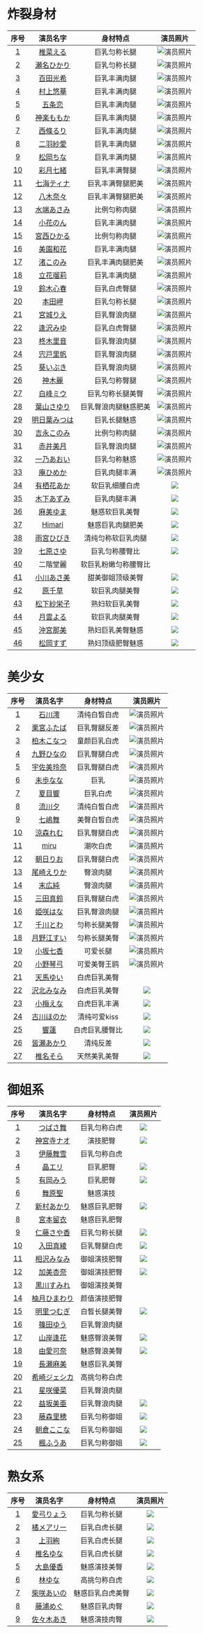 # 炸裂身材
| **序号** | **演员名字** | **身材特点** | 演员照片 |
|:------------:|:------------:|:------------:|:-----------------------:|
| [1](https://supjav.com/zh/?s=%E6%A4%8E%E8%8F%9C%E3%81%88%E3%82%8B) | [椎菜える](https://db.msin.jp/jp.page/actress?id=1073666)     | 巨乳匀称长腿      | ![演员照片](https://img.msin.info/jp.images/actress/1073666.jpg) |
| [2](https://supjav.com/zh/category/cast/sena-hikari) | [瀬名ひかり](https://db.msin.jp/jp.page/actress?id=1009304)        | 巨乳匀称长腿      | ![演员照片](https://img.msin.info/jp.images/actress/1009304.jpg) |
| [3](https://supjav.com/zh/?s=%E7%99%BE%E7%94%B0%E5%85%89%E5%B8%8C) | [百田光希](https://db.msin.jp/jp.page/actress?id=1088420)       | 巨乳丰满肉腿      | ![演员照片](https://img.msin.info/jp.images/actress/1088420.jpg) |
| [4](https://supjav.com/zh/category/cast/murakami-yuuka) | [村上悠華](https://db.msin.jp/jp.page/actress?id=1085934)      | 巨乳丰满肉腿      |![演员照片](https://img.msin.info/jp.images/actress/1085934.jpg) |
| [5](https://supjav.com/zh/category/cast/gojou-ren) | [五条恋](https://db.msin.jp/jp.page/actress?id=1037891)        | 巨乳丰满肉腿      |![演员照片](https://img.msin.info/jp.images/actress/1037891.jpg) |
| [6](https://supjav.com/zh/category/cast/kagura-momoka) | [神楽ももか](https://db.msin.jp/jp.page/actress?id=1087872)   | 巨乳丰满肉腿      |![演员照片](https://img.msin.info/jp.images/actress/1087872.jpg) |
| [7](https://supjav.com/zh/category/cast/saijou-ruri) | [西條るり](https://db.msin.jp/jp.page/actress?id=1004455)     | 巨乳丰满肉腿      |![演员照片](https://img.msin.info/jp.images/actress/1004455.jpg) |
| [8](https://supjav.com/zh/category/cast/futaba-saa) | [二羽紗愛](https://db.msin.jp/jp.page/actress?id=1091230)      | 巨乳丰满肉腿      |![演员照片]() |
| [9](https://supjav.com/zh/category/cast/matsuoka-china) | [松岡ちな](https://db.msin.jp/jp.page/actress?id=1028026)      | 巨乳丰满肉腿      |![演员照片](https://img.msin.info/jp.images/actress/1028026.jpg) |
| [10](https://supjav.com/zh/category/cast/satsuki-nao) | [彩月七緒](https://db.msin.jp/jp.page/actress?id=1089946)      | 巨乳丰满臀腿      |![演员照片](https://img.msin.info/jp.images/actress/1089946.jpg) |
| [11](https://supjav.com/zh/category/cast/nanami-tina) | [七海ティナ](https://db.msin.jp/jp.page/actress?id=1046149) | 巨乳丰满臀腿肥美    |![演员照片](https://img.msin.info/jp.images/actress/1046149.jpg) |
| [12](https://supjav.com/zh/category/cast/yagi-nana) | [八木奈々](https://db.msin.jp/jp.page/actress?id=1057477)      | 巨乳丰满臀腿肥美    |![演员照片](https://img.msin.info/jp.images/actress/1057477.jpg) |
| [13](https://supjav.com/zh/?s=%E6%B0%B4%E7%AB%AF%E3%81%82%E3%81%95%E3%81%BF) | [水端あさみ](https://db.msin.jp/jp.page/actress?id=1076563)    | 比例匀称肉腿      |![演员照片](https://img.msin.info/jp.images/actress/1076563.jpg) |
| [14](https://supjav.com/zh/category/cast/ohana-non) | [小花のん](https://db.msin.jp/jp.page/actress?id=1072206)        | 巨乳丰满肉腿      |![演员照片](https://img.msin.info/jp.images/actress/1072206.jpg) |
| [15](https://supjav.com/zh/category/cast/miyanishi-hikaru) | [宮西ひかる](https://db.msin.jp/jp.page/actress?id=1073977)        | 比例匀称肉腿      |![演员照片](https://img.msin.info/jp.images/actress/1073977.jpg) |
| [16](https://supjav.com/zh/category/cast/misono-waka) | [美園和花](https://db.msin.jp/jp.page/actress?id=1044099)      | 巨乳丰满肉腿      |![演员照片](https://img.msin.info/jp.images/actress/1044099.jpg) |
| [17](https://supjav.com/zh/category/cast/nagisa-konomi) | [渚このみ](https://db.msin.jp/jp.page/actress?id=1064170)      | 巨乳丰满肉腿肥美    |![演员照片](https://img.msin.info/jp.images/actress/1064170.jpg) |
| [18](https://supjav.com/zh/category/cast/shirosaki-rino) | [立花瑠莉](https://db.msin.jp/jp.page/actress?id=1046672)      | 巨乳丰满肉腿      |![演员照片](https://img.msin.info/jp.images/actress/1046672.jpg) |
| [19](https://supjav.com/zh/category/cast/suzuki-koharu) | [鈴木心春](https://db.msin.jp/jp.page/actress?id=1019329)      | 巨乳白虎臀腿      |![演员照片](https://img.msin.info/jp.images/actress/1019329.jpg) |
| [20](https://supjav.com/zh/category/cast/honda-misaki) | [本田岬](https://db.msin.jp/jp.page/actress?id=1017267)        | 巨乳匀称长腿      |![演员照片](https://img.msin.info/jp.images/actress/1017267.jpg) |
| [21](https://supjav.com/zh/category/cast/miyagi-rie) | [宮城りえ](https://db.msin.jp/jp.page/actress?id=1079605)      | 巨乳臀浪肉腿      |![演员照片](https://img.msin.info/jp.images/actress/1079605.jpg) |
| [22](https://supjav.com/zh/category/cast/aizawa-miyu) | [逢沢みゆ](https://db.msin.jp/jp.page/actress?id=1088602)      | 巨乳白虎臀腿      |![演员照片](https://img.msin.info/jp.images/actress/1088602.jpg) |
| [23](https://supjav.com/zh/category/cast/hiiragi-rion) | [柊木里音](https://db.msin.jp/jp.page/actress?id=1082824)      | 巨乳臀浪肉腿      |![演员照片](https://img.msin.info/jp.images/actress/1082824.jpg) |
| [24](https://supjav.com/zh/category/cast/shishido-riho) | [宍戸里帆](https://db.msin.jp/jp.page/actress?id=1075010)      | 巨乳臀浪肉腿      |![演员照片](https://img.msin.info/jp.images/actress/1075010.jpg) |
| [25](https://supjav.com/zh/category/cast/tsubasa-aoi) | [葵いぶき](https://db.msin.jp/jp.page/actress?id=1069256)        | 巨乳臀浪肉腿      |![演员照片]() |
| [26](https://supjav.com/zh/category/cast/kamiki-rei) | [神木麗](https://db.msin.jp/jp.page/actress?id=1076785)        | 巨乳匀称臀腿      |![演员照片](https://img.msin.info/jp.images/actress/1076785.jpg) |
| [27](https://supjav.com/category/cast/shiromine-miu) | [白峰ミウ](https://db.msin.jp/jp.page/actress?id=1066537)      | 巨乳匀称长腿美臀  |![演员照片](https://img.msin.info/jp.images/actress/1066537.jpg) |
| [28](https://supjav.com/zh/category/cast/hayama-sayuri) | [葉山さゆり](https://db.msin.jp/jp.page/actress?id=1083676)    | 巨乳臀浪肉腿魅惑肥美 |![演员照片](https://img.msin.info/jp.images/actress/1083676.jpg) |
| [29](https://supjav.com/zh/category/cast/ashitaba-mitsuha) | [明日葉みつは](https://db.msin.jp/jp.page/actress?id=1084920)        | 巨乳长腿魅惑      |![演员照片](https://img.msin.info/jp.images/actress/1084920.jpg) |
| [30](https://supjav.com/zh/category/cast/yoshinaga-konomi) | [吉永このみ](https://db.msin.jp/jp.page/actress?id=1064905)    | 比例匀称肉腿      |![演员照片](https://img.msin.info/jp.images/actress/1064905.jpg) |
| [31](https://supjav.com/zh/category/cast/akai-mitsuki) | [赤井美月](https://db.msin.jp/page/actress?id=525)      | 巨乳臀浪肉腿      |![演员照片](https://img.msin.info/images/actress/525.jpg) |
| [32](https://supjav.com/zh/category/cast/ichino-aoi) | [一乃あおい](https://db.msin.jp/jp.page/actress?id=1075159)      | 巨乳匀称魅惑      |![演员照片](https://img.msin.info/jp.images/actress/1075159.jpg) |
| [33](https://supjav.com/zh/category/cast/an-himeka) | [庵ひめか](https://db.msin.jp/jp.page/actress?id=1078558)      | 巨乳肉腿丰满      |![演员照片](https://img.msin.info/jp.images/actress/1078558.jpg) |
| [34](https://supjav.com/zh/category/cast/asuka-aka) | [有栖花あか](https://db.msin.jp/jp.page/actress?id=1063906) | 软巨乳细腰白虎 |![](https://img.msin.info/jp.images/actress/1063906.jpg) |
| [35](https://supjav.com/zh/category/cast/akagi-ao) | [木下あずみ](https://db.msin.jp/jp.page/actress?id=1018128) | 巨乳肉腿丰满 |![](https://img.msin.info/jp.images/actress/1018128.jpg) |
| [36](https://supjav.com/category/cast/asami-yuma) | [麻美ゆま](https://db.msin.jp/jp.page/actress?id=15365) | 魅惑软巨乳美臀      |![](https://img.msin.info/jp.images/actress/15365.jpg)|
| [37](https://supjav.com/category/cast/himari) | [Himari](https://db.msin.jp/jp.page/actress?id=1092582) | 魅惑巨乳肉腿肥美 |![](https://img.msin.info/jp.images/actress/1092582.jpg)|
| [38](https://supjav.com/category/cast/amemiya-hibiki) | [雨宮ひびき](https://db.msin.jp/jp.page/actress?id=1089768) | 清纯匀称软巨乳肉腿 |![](https://img.msin.info/jp.images/actress/1089768.jpg)|
| [39](https://supjav.com/category/cast/nanahara-sayu) | [七原さゆ](https://db.msin.jp/jp.page/actress?id=1092581) | 巨乳匀称腰臀比 |![](https://img.msin.info/jp.images/actress/1092581.jpg)|
| [40](https://supjav.com/zh/category/cast/nikaidou-rei) | 二階堂麗 | 软巨乳粉嫩匀称腰臀比 ||
| [41](https://supjav.com/zh/category/cast/ogawa-asami) | [小川あさ美](https://db.msin.jp/jp.page/actress?id=14827) | 甜美御姐顶级美臀 |![](https://img.msin.info/jp.images/actress/14827.jpg)|
| [42](https://supjav.com/zh/category/cast/hara-chigusa?sort=views) | [原千草](https://db.msin.jp/jp.page/actress?id=1020353) | 软巨乳肉腿美臀 |![](https://img.msin.info/jp.images/actress/1020353.jpg)|
| [43](https://supjav.com/zh/category/cast/matsushita-saeko) | [松下紗栄子](https://db.msin.jp/jp.page/actress?id=1030550) | 熟妇软巨乳美臀 |![](https://img.msin.info/jp.images/actress/1030550.jpg)|
| [44](https://supjav.com/zh/category/cast/tsukikumo-yoru) | [月雲よる](https://db.msin.jp/jp.page/actress?id=1083561) | 软巨乳肉腿美臀 |![](https://img.msin.info/jp.images/actress/1083561.jpg)|
| [45](https://supjav.com/zh/category/cast/okimiya-nami) | [沖宮那美](https://db.msin.jp/jp.page/actress?id=1085279) | 熟妇巨乳美臀魅惑 |![](https://img.msin.info/jp.images/actress/1085279.jpg)|
| [46](https://supjav.com/zh/category/cast/matsuoka-suzu) | [松岡すず](https://db.msin.jp/jp.page/actress?id=1060409) | 熟妇顶级肥臀魅惑 |![](https://img.msin.info/jp.images/actress/1060409.jpg)|

# 美少女
| **序号** | **演员名字** | **身材特点** | 演员照片 |
|:------------:|:------------:|:------------:|:-----------------------:|
| [1](https://supjav.com/category/cast/ishikawa-mio) | [石川澪](https://db.msin.jp/jp.page/actress?id=1072127)   | 清纯白皙白虎      |![演员照片](https://img.msin.info/jp.images/actress/1072127.jpg) |
| [2](https://supjav.com/category/cast/kurimiya-futaba) | [栗宮ふたば](https://db.msin.jp/jp.page/actress?id=1073263)    | 巨乳臀腿反差      |![演员照片](https://img.msin.info/jp.images/actress/1073263.jpg) |
| [3](https://supjav.com/category/cast/kashiwagi-konatsu) | [柏木こなつ](https://db.msin.jp/jp.page/actress?id=200045089) | 童颜巨乳白虎      |![演员照片](https://img.msin.info/jp.images/actress/200045089.jpg) |
| [4](https://supjav.com/category/cast/kuno-hinano) | [九野ひなの](https://db.msin.jp/jp.page/actress?id=1078407) | 巨乳臀腿白虎      |![演员照片](https://img.msin.info/jp.images/actress/1078407.jpg) |
| [5](https://supjav.com/?s=%E5%AE%87%E4%BD%90%E7%BE%8E%E7%8E%B2%E5%A5%88) | [宇佐美玲奈](https://db.msin.jp/jp.page/actress?id=1071821) | 巨乳臀腿白虎      |![演员照片](https://img.msin.info/jp.images/actress/1071821.jpg) |
| [6](https://supjav.com/category/cast/miho-nana) | [未歩なな](https://db.msin.jp/jp.page/actress?id=1077071)  | 巨乳              |![演员照片](https://img.msin.info/jp.images/actress/1077071.jpg) |
| [7](https://supjav.com/category/cast/hibiki-natsume) | [夏目響](https://db.msin.jp/jp.page/actress?id=1060910)    | 巨乳白虎          |![演员照片](https://img.msin.info/jp.images/actress/1060910.jpg) |
| [8](https://supjav.com/category/cast/rukawa-yuu) | [流川夕](https://db.msin.jp/jp.page/actress?id=200043945) | 清纯白皙白虎      |![演员照片](https://img.msin.info/jp.images/actress/200043945.jpg)|
| [9](https://supjav.com/category/cast/nanashima-mai) | [七嶋舞](https://db.msin.jp/jp.page/actress?id=200041447) | 美臀白皙白虎      |![演员照片](https://img.msin.info/jp.images/actress/200041447.jpg)|
| [10](https://supjav.com/category/cast/suzumori-remu) | [涼森れむ](https://db.msin.jp/jp.page/actress?id=1051912) | 巨乳臀腿白虎      |![演员照片](https://img.msin.info/jp.images/actress/1051912.jpg)|
| [11](https://supjav.com/category/cast/sakamichi-miru) | [miru](https://db.msin.jp/jp.page/actress?id=1047128) | 潮吹白虎          |![演员照片](https://img.msin.info/jp.images/actress/1047128.jpg)|
| [12](https://supjav.com/category/cast/asahi-rio) | [朝日りお](https://db.msin.jp/jp.page/actress?id=1083166) | 巨乳臀腿白虎      |![演员照片](https://img.msin.info/jp.images/actress/1083166.jpg)|
| [13](https://supjav.com/category/cast/ozaki-erika) | [尾崎えりか](https://db.msin.jp/jp.page/actress?id=1078618) | 臀浪肉腿         |![演员照片](https://img.msin.info/jp.images/actress/1078618.jpg) |
| [14](https://supjav.com/category/cast/suehiro-jun) | [末広純](https://db.msin.jp/jp.page/actress?id=1075675) | 臀浪肉腿          |![演员照片]()|
| [15](https://supjav.com/category/cast/mita-marin) | [三田真鈴](https://db.msin.jp/jp.page/actress?id=1087625) | 巨乳臀腿白虎      |![演员照片](https://img.msin.info/jp.images/actress/1087625.jpg)|
| [16](https://supjav.com/category/cast/himesaki-hana) | [姫咲はな](https://db.msin.jp/jp.page/actress?id=1061659) | 巨乳臀浪肉腿      |![演员照片](https://img.msin.info/jp.images/actress/1061659.jpg)|
| [17](https://supjav.com/category/cast/senkawa-towa) | [千川とわ](https://db.msin.jp/jp.page/actress?id=1092218) | 匀称长腿美臀      |![演员照片](https://img.msin.info/jp.images/actress/1092218.jpg)|
| [18](https://supjav.com/category/cast/tsukinoe-sui) | [月野江すい](https://db.msin.jp/jp.page/actress?id=1087778) | 匀称长腿美臀      |![演员照片](https://img.msin.info/jp.images/actress/1087778.jpg)|
| [19](https://supjav.com/category/cast/kosaka-nanaka) | [小坂七香](https://db.msin.jp/jp.page/actress?id=1090884) | 可爱长腿          |![演员照片]()|
| [20](https://supjav.com/category/cast/ono-kotomi) | [小野琴弓](https://db.msin.jp/jp.page/actress?id=1068675) | 可爱美臀王鸥      |![演员照片](https://img.msin.info/jp.images/actress/1068675.jpg)|
| [21](https://supjav.com/zh/category/cast/tenma-yui) | [天馬ゆい](https://db.msin.jp/jp.page/actress?id=1044811) | 白虎巨乳美臀 |![]()|
| [22](https://supjav.com/category/cast/kawakita-meisa) | [沢北みなみ](https://db.msin.jp/jp.page/actress?id=1066231) | 白虎巨乳美臀 |![](https://img.msin.info/jp.images/actress/1066231.jpg)|
| [23](https://supjav.com/category/cast/koume-ena) | [小梅えな](https://db.msin.jp/jp.page/actress?id=1053857) | 白虎巨乳丰满 |![](https://img.msin.info/jp.images/actress/1053857.jpg)|
| [24](https://supjav.com/category/cast/kogawa-honoka) | [古川ほのか](https://db.msin.jp/jp.page/actress?id=1076337) | 清纯可爱kiss |![](https://img.msin.info/jp.images/actress/1076337.jpg)|
| [25](https://supjav.com/category/cast/hibiki-ren) | [響蓮](https://db.msin.jp/jp.page/actress?id=1083068) | 白虎巨乳腰臀比 |![](https://img.msin.info/jp.images/actress/1083068.jpg)|
| [26](https://supjav.com/zh/category/cast/kaise-akari) | [皆瀬あかり](https://db.msin.jp/jp.page/actress?id=200047061) | 清纯反差 |![](https://img.msin.info/jp.images/actress/200047061.jpg)|
| [27](https://supjav.com/zh/category/cast/shiina-sora?sort=views) | [椎名そら](https://db.msin.jp/jp.page/actress?id=1032097) | 天然美乳美臀 |![](https://img.msin.info/jp.images/actress/1032097.jpg)|

# 御姐系 
| **序号** | **演员名字** | **身材特点** | 演员照片 |
|:------------:|:------------:|:------------:|:--------------------:|
| [1](https://supjav.com/category/cast/tsubasa-mai) | [つばさ舞](https://db.msin.jp/jp.page/actress?id=1072395) | 巨乳匀称白虎     |![](https://img.msin.info/jp.images/actress/1072395.jpg)|
| [2](https://supjav.com/category/cast/jinguuji-nao) | [神宮寺ナオ](https://db.msin.jp/jp.page/actress?id=1041897) | 演技肥臀           |![](https://img.msin.info/jp.images/actress/1041897.jpg)|
| [3](https://supjav.com/category/cast/itou-mayuki) | [伊藤舞雪](https://db.msin.jp/jp.page/actress?id=1042907) | 巨乳匀称白虎       |![]()|
| [4](https://supjav.com/category/cast/akira-eri) | [晶エリ](https://db.msin.jp/jp.page/actress?id=14495) | 巨乳肥臀           |![](https://img.msin.info/jp.images/actress/14495.jpg)|
| [5](https://supjav.com/category/cast/arioka-miu) | [有岡みう](https://db.msin.jp/jp.page/actress?id=1043259) | 巨乳肥臀           |![](https://img.msin.info/jp.images/actress/1043259.jpg)|
| [6](https://supjav.com/category/cast/maikawa-sena) | [舞原聖](https://db.msin.jp/jp.page/actress?id=1055598) | 魅惑演技           |![]()|
| [7](https://supjav.com/category/cast/niimura-akari) | [新村あかり](https://db.msin.jp/jp.page/actress?id=1036352) | 魅惑巨乳肥臀       |![](https://img.msin.info/jp.images/actress/1036352.jpg)|
| [8](https://supjav.com/category/cast/miyamoto-rui) | [宮本留衣](https://db.msin.jp/jp.page/actress?id=16988) | 魅惑巨乳肥臀       ||
| [9](https://supjav.com/category/cast/nitou-sayaka) | [仁藤さや香](https://db.msin.jp/jp.page/actress?id=1087024) | 巨乳匀称长腿       |![](https://img.msin.info/jp.images/actress/1087024.jpg)|
| [10](https://supjav.com/category/cast/maaya-irita) | [入田真綾](https://db.msin.jp/jp.page/actress?id=1081914) | 巨乳臀腿白虎       |![](https://img.msin.info/jp.images/actress/1081914.jpg)|
| [11](https://supjav.com/category/cast/aizawa-minami) | [相沢みなみ](https://db.msin.jp/jp.page/actress?id=1035513) | 御姐演技肥臀         |![](https://img.msin.info/jp.images/actress/1035513.jpg)|
| [12](https://supjav.com/category/cast/kami-anna) | [加美杏奈](https://db.msin.jp/jp.page/actress?id=1058114) | 御姐演技肥臀         |![](https://img.msin.info/jp.images/actress/1058114.jpg)|
| [13](https://supjav.com/category/cast/kurokawa-sumire) | [黒川すみれ](https://db.msin.jp/jp.page/actress?id=1047611) | 御姐演技美臀         |![]()|
| [14](https://supjav.com/category/cast/yuuzuki-himawari) | [柚月ひまわり](https://db.msin.jp/jp.page/actress?id=1036091) | 颜值演技肥臀         |![]()|
| [15](https://supjav.com/category/cast/akari-tsumugi) | [明里つむぎ](https://db.msin.jp/jp.page/actress?id=1037663) | 白皙长腿美臀       |![](https://img.msin.info/jp.images/actress/1037663.jpg)|
| [16](https://supjav.com/category/cast/shinoda-yuu) | [篠田ゆう](https://db.msin.jp/jp.page/actress?id=1008785) | 巨乳臀浪肉腿       |![]()|
| [17](https://supjav.com/category/cast/yamagishi-aika) | [山岸逢花](https://db.msin.jp/jp.page/actress?id=1039921) | 魅惑臀浪美臀       |![](https://img.msin.info/jp.images/actress/1039921.jpg)|
| [18](https://supjav.com/category/cast/mizukawa-jun) | [由愛可奈](https://db.msin.jp/jp.page/actress?id=1011094) | 魅惑臀浪美臀       |![](https://img.msin.info/jp.images/actress/1011094.jpg)|
| [19](https://supjav.com/category/cast/nagase-mami) | [長瀬麻美](https://db.msin.jp/jp.page/actress?id=14754) | 魅惑巨乳美臀       |![]()|
| [20](https://supjav.com/category/cast/kizaki-jessica) | [希崎ジェシカ](https://db.msin.jp/jp.page/actress?id=26774) | 高挑匀称白虎       |![]()|
| [21](https://supjav.com/category/cast/hoshizaki-yuuna) | [星咲優菜](https://db.msin.jp/jp.page/actress?id=1007786) | 巨乳臀浪肉腿       |![]()|
| [22](https://supjav.com/category/cast/masuzaka-mia) | [益坂美亜](https://db.msin.jp/jp.page/actress?id=1044473) | 巨乳臀浪肉腿       |![](https://img.msin.info/jp.images/actress/1044473.jpg)|
| [23](https://supjav.com/zh/category/cast/fujimori-riho) | [藤森里穂](https://db.msin.jp/jp.page/actress?id=1046172) | 巨乳匀称御姐 |![](https://img.msin.info/jp.images/actress/1046172.jpg)|
| [24](https://supjav.com/zh/category/cast/asakura-kokona) | [朝倉ここな](https://db.msin.jp/jp.page/actress?id=1069005) | 巨乳匀称御姐 |![](https://img.msin.info/jp.images/actress/1069005.jpg)|
| [25](https://supjav.com/zh/category/cast/kaede-fuua) | [楓ふうあ](https://db.msin.jp/jp.page/actress?id=1071155) | 巨乳匀称御姐 |![](https://img.msin.info/jp.images/actress/1071155.jpg)|

# 熟女系 
| **序号** | **演员名字** | **身材特点** | 演员照片 |
|:------------:|:------------:|:------------:|:--------------------:|
| [1](https://supjav.com/category/cast/hayashi-ryou) | [愛弓りょう](https://db.msin.jp/jp.page/actress?id=1069634) | 巨乳匀称长腿      |![](https://img.msin.info/jp.images/actress/1069634.jpg)|
| [2](https://supjav.com/category/cast/tachibana-mary) | [橘メアリー](https://db.msin.jp/jp.page/actress?id=1024513) | 巨乳白虎长腿      |![](https://img.msin.info/jp.images/actress/1024513.jpg)|
| [3](https://supjav.com/category/cast/ueha-aya) | [上羽絢](https://db.msin.jp/jp.page/actress?id=1076338) | 巨乳白虎长腿      |![](https://img.msin.info/jp.images/actress/1076338.jpg)|
| [4](https://supjav.com/category/cast/shiina-yuna) | [椎名ゆな](https://db.msin.jp/jp.page/actress?id=30317) | 巨乳白虎长腿      |![](https://img.msin.info/jp.images/actress/30317.jpg)|
| [5](https://supjav.com/category/cast/ooshima-yuuka) | [大島優香](https://db.msin.jp/jp.page/actress?id=1028857) | 魅惑演技美臀      |![](https://img.msin.info/jp.images/actress/1028857.jpg)|
| [6](https://supjav.com/category/cast/hayashi-yuna) | [林ゆな](https://db.msin.jp/jp.page/actress?id=1023039) | 高挑匀称白虎      |![](https://img.msin.info/jp.images/actress/1023039.jpg)|
| [7](https://supjav.com/category/cast/shibasaki-aino) | [柴咲あいの](https://db.msin.jp/jp.page/actress?id=1090091) | 魅惑巨乳白虎美臀  |![](https://img.msin.info/jp.images/actress/1090091.jpg)|
| [8](https://supjav.com/category/cast/meguri) | [藤浦めぐ](https://db.msin.jp/jp.page/actress?id=22574) | 魅惑巨乳肉臀 |![](https://img.msin.info/jp.images/actress/22574.jpg)|
| [9](https://supjav.com/category/cast/sasaki-aki) | [佐々木あき](https://db.msin.jp/jp.page/actress?id=1032130) | 魅惑演技肉臀 |![](https://img.msin.info/jp.images/actress/1032130.jpg)|

